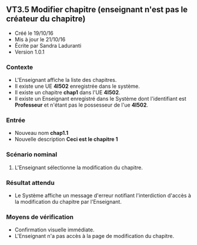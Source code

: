 ## VT3.5 Modifier chapitre (enseignant n'est pas le créateur du chapitre)

* Créé le 19/10/16
* Mis à jour le 21/10/16
* Écrite par Sandra Laduranti
* Version 1.0.1

### Contexte

* L'Enseignant affiche la liste des chapitres.
* Il existe une UE **4I502** enregistrée dans le système.
* Il existe un chapitre **chap1** dans l'UE **4I502**.
* Il existe un Enseignant enregistré dans le Système dont l'identifiant est **Professeur** et n'étant pas le possesseur de l'ue **4I502**.

### Entrée

* Nouveau nom **chap1.1**
* Nouvelle description **Ceci est le chapitre 1**

### Scénario nominal

1. L'Enseignant sélectionne la modification du chapitre.

### Résultat attendu

* Le Système affiche un message d'erreur notifiant l'interdiction d'accès à la modification du chapitre par l'Enseignant.

### Moyens de vérification

* Confirmation visuelle immédiate.
* L'Enseignant n'a pas accès à la page de modification du chapitre.

